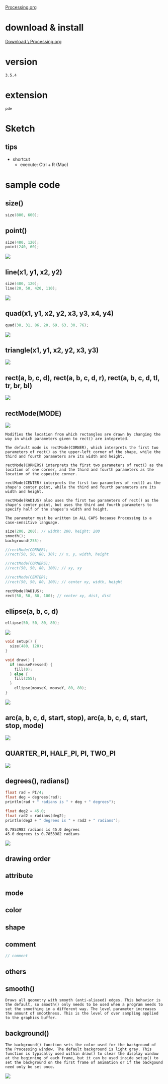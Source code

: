 [Processing.org](https://processing.org/)

# download & install

[Download \ Processing.org](https://processing.org/download/)

# version

```
3.5.4
```

# extension

```
pde
```

# Sketch

## tips

- shortcut
  - execute: Ctrl + R (Mac)

# sample code

## size()

```pde
size(800, 600);
```

## point()

```pde
size(480, 120);
point(240, 60);
```

![](https://i.gyazo.com/58052a6d951ac082f7eee658dda7fd25.png)


## line(x1, y1, x2, y2)

```pde
size(480, 120);
line(20, 50, 420, 110);
```

![](https://i.gyazo.com/341147d2963873d71fe2544faf33e7ed.png)


## quad(x1, y1, x2, y2, x3, y3, x4, y4)

```pde
quad(38, 31, 86, 20, 69, 63, 30, 76);
```

![](https://i.gyazo.com/b4b558aad018d478b28951f677ccf055.png)

## triangle(x1, y1, x2, y2, x3, y3)

![](https://i.gyazo.com/e9e41c8a59cad4a05430a5471c2f0ab1.png)



## rect(a, b, c, d), rect(a, b, c, d, r), rect(a, b, c, d, tl, tr, br, bl)

![](https://i.gyazo.com/6214b07dc730c84959fbf244c9be74a9.png)

## rectMode(MODE)

![](https://i.gyazo.com/54a67c84040dfacdf0ddb62751c10475.png)

```
Modifies the location from which rectangles are drawn by changing the way in which parameters given to rect() are intepreted.

The default mode is rectMode(CORNER), which interprets the first two parameters of rect() as the upper-left corner of the shape, while the third and fourth parameters are its width and height.

rectMode(CORNERS) interprets the first two parameters of rect() as the location of one corner, and the third and fourth parameters as the location of the opposite corner.

rectMode(CENTER) interprets the first two parameters of rect() as the shape's center point, while the third and fourth parameters are its width and height.

rectMode(RADIUS) also uses the first two parameters of rect() as the shape's center point, but uses the third and fourth parameters to specify half of the shapes's width and height.

The parameter must be written in ALL CAPS because Processing is a case-sensitive language.
```

```pde
size(200, 200); // width: 200, height: 200
smooth();
background(255);

//rectMode(CORNER);
//rect(50, 50, 80, 30); // x, y, width, height

//rectMode(CORNERS);
//rect(50, 50, 80, 100); // xy, xy

//rectMode(CENTER);
//rect(50, 50, 80, 100); // center xy, width, height

rectMode(RADIUS);
rect(50, 50, 80, 100); // center xy, dist, dist
```

## ellipse(a, b, c, d)

```pde
ellipse(50, 50, 80, 80);
```

![](https://i.gyazo.com/b933d6818f07599661aa7165aaedc732.png)



```pde
void setup() {
  size(480, 120);
}

void draw() {
  if (mousePressed) {
    fill(0);
  } else {
    fill(255);
  }
    ellipse(mouseX, mouseY, 80, 80);
}
```

![](https://i.gyazo.com/014901c3b38cee796a8ea8e57273589a.png)


## arc(a, b, c, d, start, stop), arc(a, b, c, d, start, stop, mode)

![](https://i.gyazo.com/4389d8fe13451479d0b66f64a572a5c1.png)

## QUARTER_PI, HALF_PI, PI, TWO_PI

![](https://i.gyazo.com/50e9222fab37e99db1c6ba108f5ddb4b.png)

## degrees(), radians()

```pde
float rad = PI/4;
float deg = degrees(rad);
println(rad + " radians is " + deg + " degrees");

float deg2 = 45.0;
float rad2 = radians(deg2);
println(deg2 + " degrees is " + rad2 + " radians");
```

```
0.7853982 radians is 45.0 degrees
45.0 degrees is 0.7853982 radians
```

![](https://i.gyazo.com/024b38760345d8c6ee193e83ec561937.png)


## drawing order

## attribute

## mode

## color

## shape

## comment

```pde
// comment
```

## others

## smooth()

```
Draws all geometry with smooth (anti-aliased) edges. This behavior is the default, so smooth() only needs to be used when a program needs to set the smoothing in a different way. The level parameter increases the amount of smoothness. This is the level of over sampling applied to the graphics buffer.
```

## background()

```
The background() function sets the color used for the background of the Processing window. The default background is light gray. This function is typically used within draw() to clear the display window at the beginning of each frame, but it can be used inside setup() to set the background on the first frame of animation or if the backgound need only be set once.
```

![](https://i.gyazo.com/b9b39d9fb4018575b9e10d68cdff3edb.png)

